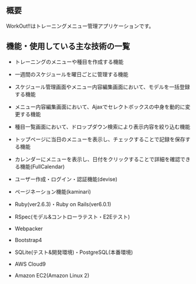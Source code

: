 ## 概要

WorkOut!!はトレーニングメニュー管理アプリケーションです。

## 機能・使用している主な技術の一覧

* トレーニングのメニューや種目を作成する機能

* 一週間のスケジュールを曜日ごとに管理する機能

* スケジュール管理画面やメニュー内容編集画面において、モデルを一括登録する機能

* メニュー内容編集画面において、Ajaxでセレクトボックスの中身を動的に変更する機能

* 種目一覧画面において、ドロップダウン検索により表示内容を絞り込む機能

* トップページに当日のメニューを表示し、チェックすることで記録を保存する機能
 
* カレンダーにメニューを表示し、日付をクリックすることで詳細を確認できる機能(FullCalendar)

* ユーザー作成・ログイン・認証機能(devise)

* ページネーション機能(kaminari)
 
* Ruby(ver2.6.3)・Ruby on Rails(ver6.0.1)

* RSpec(モデル&コントローラテスト・E2Eテスト)

* Webpacker

* Bootstrap4

* SQLite(テスト&開発環境)・PostgreSQL(本番環境)

* AWS Cloud9

* Amazon EC2(Amazon Linux 2)